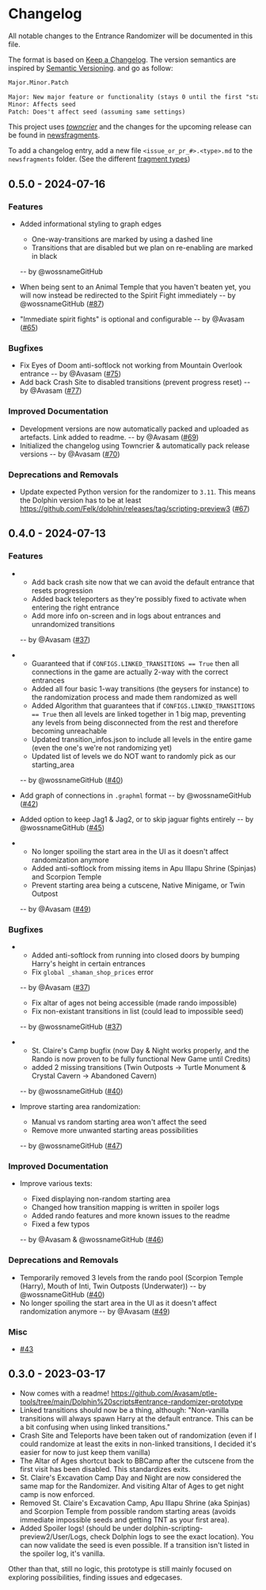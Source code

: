 # Changelog

All notable changes to the Entrance Randomizer will be documented in this file.

The format is based on [Keep a Changelog](https://keepachangelog.com/en/1.0.0/). The version semantics are inspired by [Semantic Versioning](https://semver.org/spec/v2.0.0.html). and go as follow:

```txt
Major.Minor.Patch

Major: New major feature or functionality (stays 0 until the first "stable" release)
Minor: Affects seed
Patch: Does't affect seed (assuming same settings)
```

This project uses [*towncrier*](https://towncrier.readthedocs.io/) and the changes for the upcoming release can be found in [newsfragments](./newsfragments).

To add a changelog entry, add a new file `<issue_or_pr_#>.<type>.md` to the `newsfragments` folder.
(See the different [fragment types](https://towncrier.readthedocs.io/en/latest/tutorial.html#creating-news-fragments))

<!-- towncrier release notes start -->

## 0.5.0 - 2024-07-16

### Features

- Added informational styling to graph edges
  - One-way-transitions are marked by using a dashed line
  - Transitions that are disabled but we plan on re-enabling are marked in black

  -- by @wossnameGitHub
- When being sent to an Animal Temple that you haven't beaten yet, you will now instead be redirected to the Spirit Fight immediately -- by @wossnameGitHub ([#87](https://github.com/Avasam/ptle-tools/issues/87))
- "Immediate spirit fights" is optional and configurable -- by @Avasam ([#65](https://github.com/Avasam/ptle-tools/issues/65))

### Bugfixes

- Fix Eyes of Doom anti-softlock not working from Mountain Overlook entrance -- by @Avasam ([#75](https://github.com/Avasam/ptle-tools/issues/75))
- Add back Crash Site to disabled transitions (prevent progress reset) -- by @Avasam ([#77](https://github.com/Avasam/ptle-tools/issues/77))

### Improved Documentation

- Development versions are now automatically packed and uploaded as artefacts. Link added to readme. -- by @Avasam ([#69](https://github.com/Avasam/ptle-tools/issues/69))
- Initialized the changelog using Towncrier & automatically pack release versions -- by @Avasam ([#70](https://github.com/Avasam/ptle-tools/issues/70))

### Deprecations and Removals

- Update expected Python version for the randomizer to `3.11`. This means the Dolphin version has to be at least <https://github.com/Felk/dolphin/releases/tag/scripting-preview3> ([#67](https://github.com/Avasam/ptle-tools/issues/67))

## 0.4.0 - 2024-07-13

### Features

- - Add back crash site now that we can avoid the default entrance that resets progression
  - Added back teleporters as they're possibly fixed to activate when entering the right entrance
  - Add more info on-screen and in logs about entrances and unrandomized transitions

  -- by @Avasam ([#37](https://github.com/Avasam/ptle-tools/issues/37))
- - Guaranteed that if `CONFIGS.LINKED_TRANSITIONS == True` then all connections in the game are actually 2-way with the correct entrances
  - Added all four basic 1-way transitions (the geysers for instance) to the randomization process and made them randomized as well
  - Added Algorithm that guarantees that if `CONFIGS.LINKED_TRANSITIONS == True` then all levels are linked together in 1 big map, preventing any levels from being disconnected from the rest and therefore becoming unreachable
  - Updated transition_infos.json to include all levels in the entire game (even the one's we're not randomizing yet)
  - Updated list of levels we do NOT want to randomly pick as our starting_area

  -- by @wossnameGitHub ([#40](https://github.com/Avasam/ptle-tools/issues/40))
- Add graph of connections in `.graphml` format -- by @wossnameGitHub ([#42](https://github.com/Avasam/ptle-tools/issues/42))
- Added option to keep Jag1 & Jag2, or to skip jaguar fights entirely -- by @wossnameGitHub ([#45](https://github.com/Avasam/ptle-tools/issues/45))
- - No longer spoiling the start area in the UI as it doesn't affect randomization anymore
  - Added anti-softlock from missing items in Apu Illapu Shrine (Spinjas) and Scorpion Temple
  - Prevent starting area being a cutscene, Native Minigame, or Twin Outpost

  -- by @Avasam ([#49](https://github.com/Avasam/ptle-tools/issues/49))

### Bugfixes

- - Added anti-softlock from running into closed doors by bumping Harry's height in certain entrances
  - Fix `global _shaman_shop_prices` error

  -- by @Avasam ([#37](https://github.com/Avasam/ptle-tools/issues/37))
  - Fix altar of ages not being accessible (made rando impossible)
  - Fix non-existant transitions in list (could lead to impossible seed)

  -- by @wossnameGitHub ([#37](https://github.com/Avasam/ptle-tools/issues/37))
- - St. Claire's Camp bugfix (now Day & Night works properly, and the Rando is now proven to be fully functional New Game until Credits)
  - added 2 missing transitions (Twin Outposts -> Turtle Monument & Crystal Cavern -> Abandoned Cavern)

  -- by @wossnameGitHub ([#40](https://github.com/Avasam/ptle-tools/issues/40))
- Improve starting area randomization:

  - Manual vs random starting area won't affect the seed
  - Remove more unwanted starting areas possibilities

  -- by @wossnameGitHub ([#47](https://github.com/Avasam/ptle-tools/issues/47))

### Improved Documentation

- Improve various texts:

  - Fixed displaying non-random starting area
  - Changed how transition mapping is written in spoiler logs
  - Added rando features and more known issues to the readme
  - Fixed a few typos

   -- by @Avasam & @wossnameGitHub ([#46](https://github.com/Avasam/ptle-tools/issues/46))

### Deprecations and Removals

- Temporarily removed 3 levels from the rando pool (Scorpion Temple (Harry), Mouth of Inti, Twin Outposts (Underwater)) -- by @wossnameGitHub ([#40](https://github.com/Avasam/ptle-tools/issues/40))
- No longer spoiling the start area in the UI as it doesn't affect randomization anymore -- by @Avasam ([#49](https://github.com/Avasam/ptle-tools/issues/49))

### Misc

- [#43](https://github.com/Avasam/ptle-tools/issues/43)

## 0.3.0 - 2023-03-17

- Now comes with a readme! <https://github.com/Avasam/ptle-tools/tree/main/Dolphin%20scripts#entrance-randomizer-prototype>
- Linked transitions should now be a thing, although: "Non-vanilla transitions will always spawn Harry at the default entrance. This can be a bit confusing when using linked transitions."
- Crash Site and Teleports have been taken out of randomization (even if I could randomize at least the exits in non-linked transitions, I decided it's easier for now to just keep them vanilla)
- The Altar of Ages shortcut back to BBCamp after the cutscene from the first visit has been disabled. This standardizes exits.
- St. Claire's Excavation Camp Day and Night are now considered the same map for the Randomizer. And visiting Altar of Ages to get night camp is now enforced.
- Removed St. Claire's Excavation Camp, Apu Illapu Shrine (aka Spinjas) and Scorpion Temple from possible random starting areas (avoids immediate impossible seeds and getting TNT as your first area).
- Added Spoiler logs! (should be under dolphin-scripting-preview2/User/Logs, check Dolphin logs to see the exact location). You can now validate the seed is even possible. If a transition isn't listed in the spoiler log, it's vanilla.

Other than that, still no logic, this prototype is still mainly focused on exploring possibilities, finding issues and edgecases.
